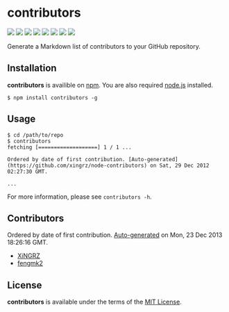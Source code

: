 contributors
==========

[![][travis-img]][travis-url] [![][npm-img-dm]][npm-url] [![][npm-img-v]][npm-url] [![][tag-img]][tag-url] [![][deps-img]][deps-url] [![][deps-img-dev]][deps-url] [![][license-img]][license-url] [![][issues-img]][issues-url]

[travis-url]: https://travis-ci.org/xingrz/node-contributors
[travis-img]: https://img.shields.io/travis/xingrz/node-contributors.svg?style=flat-square
[npm-url]: https://www.npmjs.org/package/contributors
[npm-img-dm]: https://img.shields.io/npm/dm/contributors.svg?style=flat-square
[npm-img-v]: https://img.shields.io/npm/v/contributors.svg?style=flat-square
[tag-url]: https://github.com/xingrz/node-contributors
[tag-img]: https://img.shields.io/github/tag/xingrz/node-contributors.svg?style=flat-square
[deps-url]: https://david-dm.org/xingrz/node-contributors
[deps-img]: https://img.shields.io/david/node-contributors.svg?style=flat-square
[deps-img-dev]: https://img.shields.io/david/dev/node-contributors.svg?style=flat-square
[license-url]: LICENSE
[license-img]: httpss://img.shields.io/npm/l/contributors.svg?style=flat-square
[issues-url]: https://github.com/xingrz/node-contributors/issues
[issues-img]: https://img.shields.io/github/issues/xingrz/node-contributors.svg?style=flat-square


Generate a Markdown list of contributors to your GitHub repository.


## Installation

**contributors** is availible on [npm](https://npmjs.org/). You are also required [node.js](http://nodejs.org/) installed.

```
$ npm install contributors -g
```


## Usage

```
$ cd /path/to/repo
$ contributors
fetching [===================] 1 / 1 ...

Ordered by date of first contribution. [Auto-generated](https://github.com/xingrz/node-contributors) on Sat, 29 Dec 2012 02:27:30 GMT.

...
```

For more information, please see `contributors -h`.


## Contributors

Ordered by date of first contribution. [Auto-generated](https://github.com/xingrz/node-contributors) on Mon, 23 Dec 2013 18:26:16 GMT.

- [XiNGRZ](https://github.com/xingrz)
- [fengmk2](https://github.com/fengmk2)


## License

**contributors** is available under the terms of the [MIT License](LICENSE).

